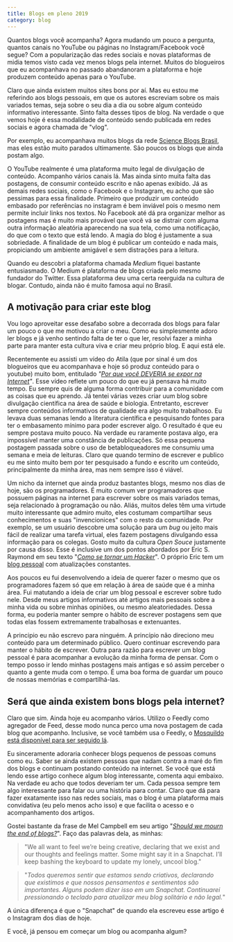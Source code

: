 ```yaml
---
title: Blogs em pleno 2019
category: blog
---
```


Quantos blogs você acompanha? Agora mudando um pouco a pergunta, quantos canais no YouTube ou páginas no Instagram/Facebook você segue? Com a popularização das redes sociais e novas plataformas de midia temos visto cada vez menos blogs pela internet. Muitos do blogueiros que eu acompanhava no passado abandanoram a plataforma e hoje produzem conteúdo apenas para o YouTube. 

Claro que ainda existem muitos sites bons por aí. Mas eu estou me referindo aos blogs pessoais, em que os autores escreviam sobre os mais variados temas, seja sobre o seu dia a dia ou sobre algum conteúdo informativo interessante. Sinto falta desses tipos de blog. Na verdade o que vemos hoje é essa modalidade de conteúdo sendo publicada em redes sociais e agora chamada de "vlog".

Por exemplo, eu acompanhava muitos blogs da rede [Science Blogs Brasil](http://scienceblogs.com.br/), mas eles estão muito parados ultimamente. São poucos os blogs que ainda postam algo.

O YouTube realmente é uma plataforma muito legal de divulgação de conteúdo. Acompanho vários canais lá. Mas ainda sinto muita falta das postagens, de consumir conteúdo escrito e não apenas exibido. Já as demais redes sociais, como o Facebook e o Instagram, eu acho que são pessimas para essa finalidade. Primeiro que produzir um conteúdo embasado por referências no instagram é bem inviável pois o mesmo nem permite incluir links nos textos. No Facebook até dá pra organizar melhor as postagens mas é muito mais provável que você vá se distrair com alguma outra informação aleatória aparecendo na sua tela, como uma notificação, do que com o texto que está lendo. A magia do blog é justamente a sua sobriedade. A finalidade de um blog é publicar um conteúdo e nada mais, propiciando um ambiente amigável e sem distrações para a leitura.

Quando eu descobri a plataforma chamada *Medium* fiquei bastante entusiasmado. O Medium é plataforma de blogs criada  pelo mesmo fundador do Twitter. Essa plataforma deu uma certa reerguida na cultura de blogar. Contudo, ainda não é muito famosa aqui no Brasil. 

## A motivação para criar este blog

Vou logo aproveitar esse desafabo sobre a decorrada dos blogs para falar um pouco o que me motivou a criar o meu.  Como eu simplesmente adoro ler blogs e já venho sentindo falta de ter o que ler, resolvi fazer a minha parte para manter esta cultura viva e criar meu próprio blog. E aqui está ele. 

Recentemente eu assisti um vídeo do Atila (que por sinal é um dos blogueiros que eu acompanhava e hoje só produz conteúdo para o youtube) muito bom, entitulado *"[Por que você DEVERIA se expor na Internet](https://www.youtube.com/watch?v=Ja6ZnJUQa_0)"*. Esse vídeo reflete um pouco do que eu já pensava há muito tempo. Eu sempre quis de alguma forma contribuir para a comunidade com as coisas que eu aprendo. Já tentei várias vezes criar uum blog sobre divulgação científica na área de saúde e biologia. Entretanto, escrever sempre conteúdos informativos de qualidade era algo muito trabalhoso. Eu levava duas semanas lendo a literatura científica e pesquisando fontes para ter o embasamento mínimo para poder escrever algo. O resultado é que eu sempre postava muito pouco. Na verdade eu raramente postava algo, era impossível manter uma constância de publicações. Só essa pequena postagem passada sobre o uso de betabloqueadores me consumiu uma semana e meia de leituras. Claro que quando termino de escrever e publico eu me sinto muito bem por ter pesquisado a fundo e escrito um conteúdo, principalmente da minha área, mas nem sempre isso é viável.

Um nicho da internet que ainda produz bastantes blogs, mesmo nos dias de hoje, são os programadores. É muito comum ver programadores que possuem páginas na internet para escrever sobre os mais variados temas, seja relacionado à programação ou não. Aliás, muitos deles têm uma virtude muito interessante que admiro muito, eles costumam compartilhar seus conhecimentos e suas "invencionices" com o resto da comunidade. Por exemplo, se um usuário descobre uma solução para um *bug* ou jeito mais fácil de realizar uma tarefa virtual, eles fazem postagens divulgando essa informação para os colegas. Gosto muito da cultura *Open Souce* justamente por causa disso. Esse é inclusive um dos pontos abordados por Eric S. Raymond em seu texto "*[Como se tornar um Hacker](http://www.catb.org/esr/faqs/hacker-howto.html)*". O próprio Eric tem um [blog pessoal](http://esr.ibiblio.org/) com atualizações constantes.

Aos poucos eu fui desenvolvendo a ideia de querer fazer o mesmo que os programadores fazem só que em relação à área de saúde que é a minha área. Fui matutando a ideia de criar um blog pessoal e escrever sobre tudo nele. Desde meus artigos informativos até artigos mais pessoais sobre a minha vida ou sobre minhas opiniões, ou mesmo aleatoriedades. Dessa forma, eu poderia manter sempre o hábito de escrever postagens sem que todas elas fossem extremamente trabalhosas e extenuantes.

A principio eu não escrevo para ninguém.  A princípio não direciono meu conteúdo para um determinado público. Quero continuar escrevendo para manter o hábito de escrever.  Outra para razão para escrever um blog pessoal é para acompanhar a evolução da minha forma de pensar. Com o tempo posso ir lendo minhas postagens mais antigas e só assim perceber o quanto a gente muda com o tempo. É uma boa forma de guardar um pouco de nossas memórias e compartilhá-las.

## Será que ainda existem bons blogs pela internet?

Claro que sim. Ainda hoje eu acompanho vários. Utilizo o Feedly como agregador de Feed, desse modo nunca perco uma nova postagem de cada blog que acompanho. Inclusive, se você também usa o Feedly, o [Mosquildo está disponível para ser seguido lá](https://feedly.com/i/subscription/feed%2Fhttps%3A%2F%2Fmosquildo.com.br%2Ffeed.xml).

Eu sinceramente adoraria conhecer blogs pequenos de pessoas comuns como eu. Saber se ainda existem pessoas que nadam contra a maré do fim dos blogs e continuam postando conteúdo na internet. Se você que está lendo esse artigo conhece algum blog interessante, comenta aqui embaixo. Na verdade eu acho que todos deveriam ter um. Cada pessoa sempre tem algo interessante para falar ou uma história para contar. Claro que dá para fazer exatamente isso nas redes sociais, mas o blog é uma plataforma mais convidativa (eu pelo menos acho isso) e que facilita o acesso e o acompanhamento dos artigos.

Gostei bastante da frase de Mel Campbell em seu artigo "[*Should we mourn the end of blogs?*](https://www.theguardian.com/commentisfree/2014/jul/17/should-we-mourn-the-end-of-blogs)". Faço das palavras dela, as minhas:

> "We all want to feel we’re being creative, declaring that we exist and our thoughts and feelings  matter. Some might say it in a Snapchat. I’ll keep bashing the keyboard to update my lonely, uncool blog."

> "*Todos queremos sentir que estamos sendo criativos, declarando que existimos e que nossos pensamentos e sentimentos são importantes. Alguns podem dizer isso em um Snapchat. Continuarei pressionando o teclado para atualizar meu blog solitário e não legal.*"

A única diferença é que o "Snapchat" de quando ela escreveu esse artigo é o Instagram dos dias de hoje. 

E você, já pensou em começar um blog ou acompanha algum?